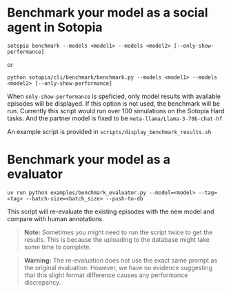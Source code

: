 # Benchmark your model as a social agent in Sotopia

```
sotopia benchmark --models <model1> --models <model2> [--only-show-performance]
```
or

```
python sotopia/cli/benchmark/benchmark.py --models <model1> --models <model2> [--only-show-performance]
```
When `only-show-performance` is speficied, only model results with available episodes will be displayed. If this option is not used, the benchmark will be run.
Currently this script would run over 100 simulations on the Sotopia Hard tasks. And the partner model is fixed to be `meta-llama/Llama-3-70b-chat-hf`

An example script is provided in `scripts/display_benchmark_results.sh`

# Benchmark your model as a evaluator

```
uv run python examples/benchmark_evaluator.py --model=<model> --tag=<tag> --batch-size=<batch_size> --push-to-db
```

This script will re-evaluate the existing episodes with the new model and compare with human annotations.

> **Note:** Sometimes you might need to run the script twice to get the results. This is because the uploading to the database might take some time to complete.

> **Warning:** The re-evaluation does not use the exact same prompt as the original evaluation. However, we have no evidence suggesting that this slight format difference causes any performance discrepancy.
